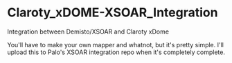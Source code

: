 # Claroty_xDOME-XSOAR_Integration
Integration between Demisto/XSOAR and Claroty xDome

You'll have to make your own mapper and whatnot, but it's pretty simple.  I'll upload this to Palo's XSOAR integration repo when it's completely complete.
